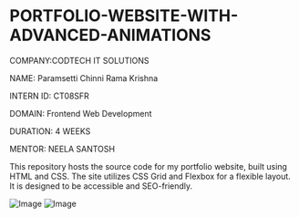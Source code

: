 # PORTFOLIO-WEBSITE-WITH-ADVANCED-ANIMATIONS

COMPANY:CODTECH IT SOLUTIONS

NAME: Paramsetti Chinni Rama Krishna

INTERN ID: CT08SFR

DOMAIN: Frontend Web Development

DURATION: 4 WEEKS

MENTOR: NEELA SANTOSH

This repository hosts the source code for my portfolio website, built using HTML and CSS. The site utilizes CSS Grid and Flexbox for a flexible layout. It is designed to be accessible and SEO-friendly.

![Image](https://github.com/user-attachments/assets/a5e2fd47-c8a5-4583-a02b-dc26d58ececa)
![Image](https://github.com/user-attachments/assets/06392612-eed5-43c6-a68c-56c6ece0d21b)
